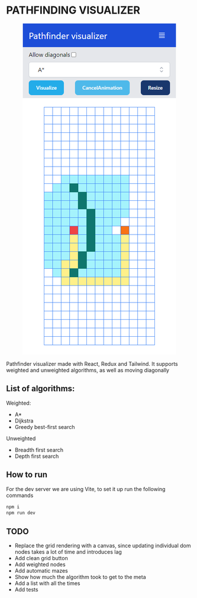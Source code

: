 # PATHFINDING VISUALIZER

<p align="center">
  <img src="docs/screen2.png" alt="Mobile view" />
</p>

Pathfinder visualizer made with React, Redux and Tailwind.
It supports weighted and unweighted algorithms, as well as moving diagonally

## List of algorithms:

Weighted:

- A\*
- Dijkstra
- Greedy best-first search

Unweighted

- Breadth first search
- Depth first search

## How to run

For the dev server we are using Vite, to set it up run the following commands

```bash
npm i
npm run dev
```

## TODO

- Replace the grid rendering with a canvas, since updating individual dom nodes takes a lot of time and introduces lag
- Add clean grid button
- Add weighted nodes
- Add automatic mazes
- Show how much the algorithm took to get to the meta
- Add a list with all the times
- Add tests
